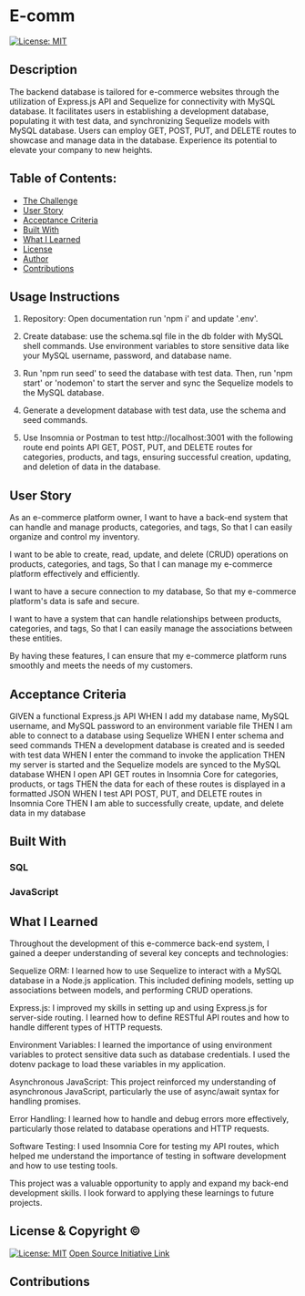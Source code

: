 # E-comm
[![License: MIT](https://img.shields.io/badge/License-MIT-yellow.svg)](https://opensource.org/licenses/MIT)

## Description

The backend database is tailored for e-commerce websites through the utilization of Express.js API and Sequelize for connectivity with MySQL database. It facilitates users in establishing a development database, populating it with test data, and synchronizing Sequelize models with MySQL database. Users can employ GET, POST, PUT, and DELETE routes to showcase and manage data in the database. Experience its potential to elevate your company to new heights.

## Table of Contents:
- [The Challenge](#The-Challenge)
- [User Story](#User-Story)
- [Acceptance Criteria](#Acceptance-Criteria)
- [Built With](#Built-With)
- [What I Learned](#What-I-Learned)
- [License](#License)
- [Author](#Author)
- [Contributions](#Contributions)

## Usage Instructions
1. Repository: Open documentation run 'npm i' and update '.env'.

2. Create database: use the schema.sql file in the db folder with MySQL shell commands. Use environment variables to store sensitive data like your MySQL username, password, and database name.

3. Run 'npm run seed' to seed the database with test data. Then, run 'npm start' or 'nodemon' to start the server and sync the Sequelize models to the MySQL database.

4. Generate a development database with test data, use the schema and seed commands.

5. Use Insomnia or Postman to test http://localhost:3001 with the following route end points API GET, POST, PUT, and DELETE routes for categories, products, and tags, ensuring successful creation, updating, and deletion of data in the database.

## User Story
As an e-commerce platform owner, I want to have a back-end system that can handle and manage products, categories, and tags, So that I can easily organize and control my inventory.

I want to be able to create, read, update, and delete (CRUD) operations on products, categories, and tags, So that I can manage my e-commerce platform effectively and efficiently.

I want to have a secure connection to my database, So that my e-commerce platform's data is safe and secure.

I want to have a system that can handle relationships between products, categories, and tags, So that I can easily manage the associations between these entities.

By having these features, I can ensure that my e-commerce platform runs smoothly and meets the needs of my customers.

## Acceptance Criteria

GIVEN a functional Express.js API
WHEN I add my database name, MySQL username, and MySQL password to an environment variable file
THEN I am able to connect to a database using Sequelize
WHEN I enter schema and seed commands
THEN a development database is created and is seeded with test data
WHEN I enter the command to invoke the application
THEN my server is started and the Sequelize models are synced to the MySQL database
WHEN I open API GET routes in Insomnia Core for categories, products, or tags
THEN the data for each of these routes is displayed in a formatted JSON
WHEN I test API POST, PUT, and DELETE routes in Insomnia Core
THEN I am able to successfully create, update, and delete data in my database

## Built With

### SQL
### JavaScript

## What I Learned
Throughout the development of this e-commerce back-end system, I gained a deeper understanding of several key concepts and technologies:

Sequelize ORM: I learned how to use Sequelize to interact with a MySQL database in a Node.js application. This included defining models, setting up associations between models, and performing CRUD operations.

Express.js: I improved my skills in setting up and using Express.js for server-side routing. I learned how to define RESTful API routes and how to handle different types of HTTP requests.

Environment Variables: I learned the importance of using environment variables to protect sensitive data such as database credentials. I used the dotenv package to load these variables in my application.

Asynchronous JavaScript: This project reinforced my understanding of asynchronous JavaScript, particularly the use of async/await syntax for handling promises.

Error Handling: I learned how to handle and debug errors more effectively, particularly those related to database operations and HTTP requests.

Software Testing: I used Insomnia Core for testing my API routes, which helped me understand the importance of testing in software development and how to use testing tools.

This project was a valuable opportunity to apply and expand my back-end development skills. I look forward to applying these learnings to future projects.

## License & Copyright ©
  
[![License: MIT](https://img.shields.io/badge/License-MIT-yellow.svg)](https://opensource.org/licenses/MIT) [Open Source Initiative Link](https://opensource.org/licenses/MIT)

## Contributions